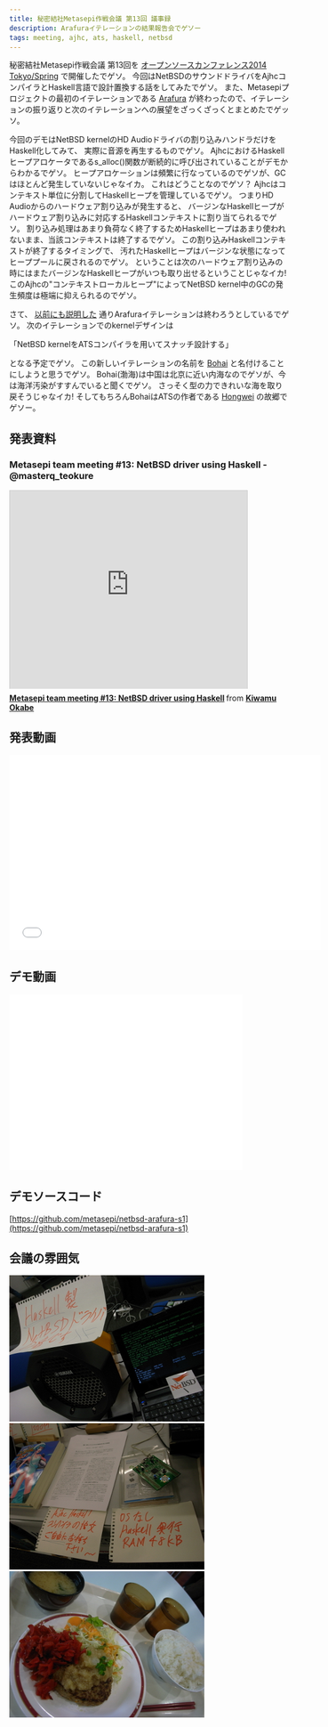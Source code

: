 ```yaml
---
title: 秘密結社Metasepi作戦会議 第13回 議事録
description: Arafuraイテレーションの結果報告会でゲソー
tags: meeting, ajhc, ats, haskell, netbsd
---
```


秘密結社Metasepi作戦会議 第13回を
[オープンソースカンファレンス2014 Tokyo/Spring](http://www.ospn.jp/osc2014-spring/)
で開催したでゲソ。
今回はNetBSDのサウンドドライバをAjhcコンパイラとHaskell言語で設計置換する話をしてみたでゲソ。
また、Metasepiプロジェクトの最初のイテレーションである
[Arafura](2013-01-09-design_arafura.html)
が終わったので、イテレーションの振り返りと次のイテレーションへの展望をざっくざっくとまとめたでゲッソ。

今回のデモはNetBSD kernelのHD Audioドライバの割り込みハンドラだけをHaskell化してみて、
実際に音源を再生するものでゲソ。
AjhcにおけるHaskellヒープアロケータであるs_alloc()関数が断続的に呼び出されていることがデモからわかるでゲソ。
ヒープアロケーションは頻繁に行なっているのでゲソが、GCはほとんど発生していないじゃなイカ。
これはどうことなのでゲソ？
Ajhcはコンテキスト単位に分割してHaskellヒープを管理しているでゲソ。
つまりHD Audioからのハードウェア割り込みが発生すると、
バージンなHaskellヒープがハードウェア割り込みに対応するHaskellコンテキストに割り当てられるでゲソ。
割り込み処理はあまり負荷なく終了するためHaskellヒープはあまり使われないまま、当該コンテキストは終了するでゲソ。
この割り込みHaskellコンテキストが終了するタイミングで、
汚れたHaskellヒープはバージンな状態になってヒーププールに戻されるのでゲソ。
ということは次のハードウェア割り込みの時にはまたバージンなHaskellヒープがいつも取り出せるということじゃなイカ!
このAjhcの"コンテキストローカルヒープ"によってNetBSD kernel中のGCの発生頻度は極端に抑えられるのでゲソ。

さて、 [以前にも説明した](2013-12-24-jats-ug.html) 通りArafuraイテレーションは終わろうとしているでゲソ。
次のイテレーションでのkernelデザインは

「NetBSD kernelをATSコンパイラを用いてスナッチ設計する」

となる予定でゲソ。
この新しいイテレーションの名前を [Bohai](http://en.wikipedia.org/wiki/Bohai_Sea)
と名付けることにしようと思うでゲソ。
Bohai(渤海)は中国は北京に近い内海なのでゲソが、今は海洋汚染がすすんでいると聞くでゲソ。
さっそく型の力できれいな海を取り戻そうじゃなイカ!
そしてもちろんBohaiはATSの作者である [Hongwei](http://www.cs.bu.edu/~hwxi/) の故郷でゲソー。

## 発表資料

### Metasepi team meeting #13: NetBSD driver using Haskell - @masterq_teokure

<iframe src="http://www.slideshare.net/slideshow/embed_code/31790906" width="427" height="356" frameborder="0" marginwidth="0" marginheight="0" scrolling="no" style="border:1px solid #CCC; border-width:1px 1px 0; margin-bottom:5px; max-width: 100%;" allowfullscreen> </iframe> <div style="margin-bottom:5px"> <strong> <a href="https://www.slideshare.net/master_q/metasepi-team-meeting-13-netbsd-driver-using-haskell" title="Metasepi team meeting #13: NetBSD driver using Haskell" target="_blank">Metasepi team meeting #13: NetBSD driver using Haskell</a> </strong> from <strong><a href="http://www.slideshare.net/master_q" target="_blank">Kiwamu Okabe</a></strong> </div>

## 発表動画

<iframe width="560" height="350" src="//www.youtube.com/embed/Nt-4XIL1J1c" frameborder="0" allowfullscreen></iframe>

## デモ動画

<iframe width="420" height="315" src="//www.youtube.com/embed/XEYcR5RG5cA" frameborder="0" allowfullscreen></iframe>

## デモソースコード

[https://github.com/metasepi/netbsd-arafura-s1](https://github.com/metasepi/netbsd-arafura-s1)

## 会議の雰囲気

![](/img/20140301_R1098839.jpg)
![](/img/20140301_R1098837.jpg)
![](/img/20140301_R1098840.jpg)
